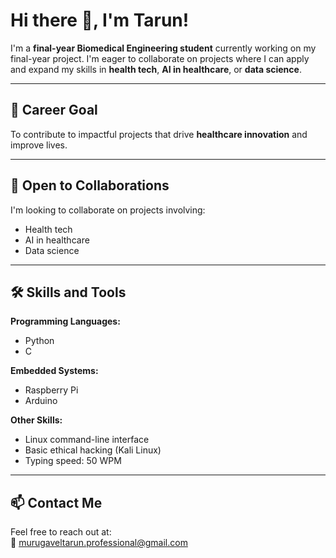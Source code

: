 # Hi there 👋, I'm Tarun!

I'm a **final-year Biomedical Engineering student** currently working on my final-year project. I'm eager to collaborate on projects where I can apply and expand my skills in **health tech**, **AI in healthcare**, or **data science**.

---

## 🎯 Career Goal
To contribute to impactful projects that drive **healthcare innovation** and improve lives.

---

## 👯 Open to Collaborations
I'm looking to collaborate on projects involving:
- Health tech
- AI in healthcare
- Data science

---

## 🛠️ Skills and Tools
**Programming Languages:**  
- Python  
- C  

**Embedded Systems:**  
- Raspberry Pi  
- Arduino  

**Other Skills:**  
- Linux command-line interface  
- Basic ethical hacking (Kali Linux)  
- Typing speed: 50 WPM  

---

## 📫 Contact Me
Feel free to reach out at:  
📧 [murugaveltarun.professional@gmail.com](mailto:murugaveltarun.professional@gmail.com)  
